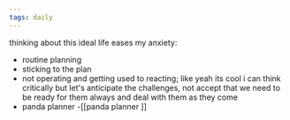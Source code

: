 ```yaml
---
tags: daily
---
```

thinking about this ideal life eases my anxiety: 
- routine planning 
- sticking to the plan 
- not operating and getting used to reacting; like yeah its cool i can think critically but let's anticipate the challenges, not accept that we need to be ready for them always and deal with them as they come 
- panda planner 
-[[panda planner ]]